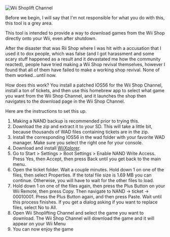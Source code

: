 ![Wii Shoplift Channel](http://transfer.archivete.am/9Qu6m/wiishop.png)

Before we begin, I will say that I'm not responsible for what you do with this, this tool is a grey area.

This tool is intended to provide a way to download games from the Wii Shop directly onto your Wii, even after shutdown.

After the disaster that was Rii Shop where I was hit with a accusation that I used it to dox people, which was false (and I got harassment and some scary stuff happened as a result and it devastated me how the community reacted), people have tried making a Wii Shop revival themselves, however I found that all of them have failed to make a working shop revival. None of them worked...until now.

How does this work? You install a patched IOS56 for the Wii Shop Channel, install a ton of tickets, and then use this homebrew app to select what game you want from the Wii Shop Channel, and it launches the shop then navigates to the download page in the Wii Shop Channel.

Here are the instructions to set this up.

1. Making a NAND backup is recommended prior to trying this.
2. Download the zip and extract it to your SD. This will take a little bit, because thousands of WAD files containing tickets are in the zip.
3. Install the corresponding IOS56 in the wad folder with your favorite WAD manager. Make sure you select the right one for your console.
4. Download and install [WiiXplorer](http://hbb1.oscwii.org/hbb/wiixplorer/wiixplorer.zip).
5. Go to Start > Settings > Boot Settings > Enable NAND Write Access. Press Yes, then Accept, then press Back until you get back to the main menu.
6. Open the ticket folder. Wait a couple minutes. Hold down 1 on one of the files, then select Properties. If the total file size is 1.69 MB you can continue. Otherwise, you will have to wait for the other files to load.
7. Hold down 1 on one of the files again, then press the Plus Button on your Wii Remote, then press Copy. Then navigate to NAND -> ticket -> 00010001. Press the Plus Button again, and then press Paste. Wait until this process finishes. If you get a dialog asking if you want to replace files, select No to All.
8. Open Wii Shoplifting Channel and select the game you want to download. The Wii Shop Channel will download the game and it will appear on your Wii Menu
9. You can now enjoy the game
